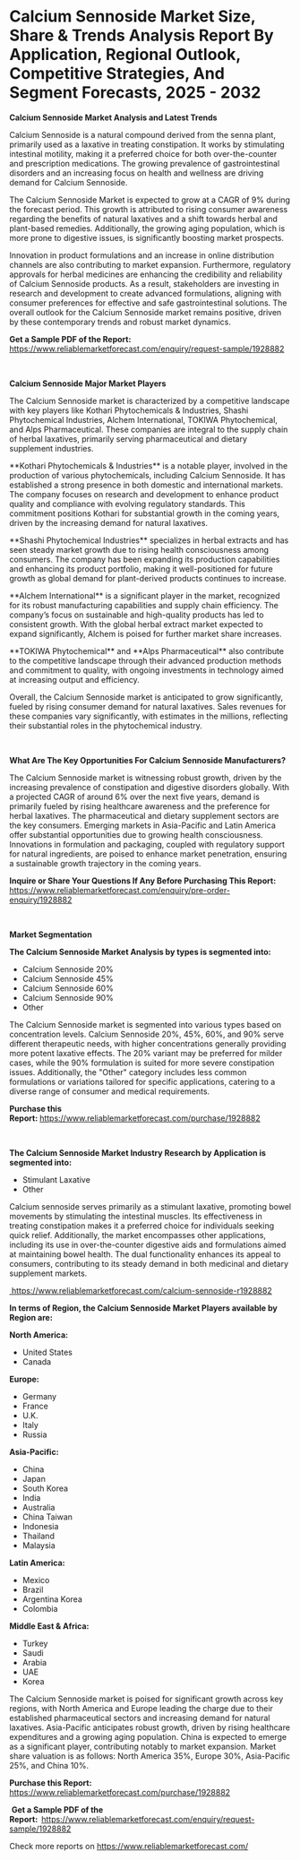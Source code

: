 <p><h1>Calcium Sennoside Market Size, Share & Trends Analysis Report By Application, Regional Outlook, Competitive Strategies, And Segment Forecasts, 2025 - 2032</h1></p><p><strong>Calcium Sennoside Market Analysis and Latest Trends</strong></p>
<p><p>Calcium Sennoside is a natural compound derived from the senna plant, primarily used as a laxative in treating constipation. It works by stimulating intestinal motility, making it a preferred choice for both over-the-counter and prescription medications. The growing prevalence of gastrointestinal disorders and an increasing focus on health and wellness are driving demand for Calcium Sennoside. </p><p>The Calcium Sennoside Market is expected to grow at a CAGR of 9% during the forecast period. This growth is attributed to rising consumer awareness regarding the benefits of natural laxatives and a shift towards herbal and plant-based remedies. Additionally, the growing aging population, which is more prone to digestive issues, is significantly boosting market prospects. </p><p>Innovation in product formulations and an increase in online distribution channels are also contributing to market expansion. Furthermore, regulatory approvals for herbal medicines are enhancing the credibility and reliability of Calcium Sennoside products. As a result, stakeholders are investing in research and development to create advanced formulations, aligning with consumer preferences for effective and safe gastrointestinal solutions. The overall outlook for the Calcium Sennoside market remains positive, driven by these contemporary trends and robust market dynamics.</p></p>
<p><strong>Get a Sample PDF of the Report:&nbsp;</strong> <a href="https://www.reliablemarketforecast.com/enquiry/request-sample/1928882?utm_campaign=2853&utm_medium=2&utm_source=Github&utm_content=ia&utm_term=29032025&utm_id=calcium-sennoside">https://www.reliablemarketforecast.com/enquiry/request-sample/1928882</a></p>
<p>&nbsp;</p>
<p><strong>Calcium Sennoside Major Market Players</strong></p>
<p><p>The Calcium Sennoside market is characterized by a competitive landscape with key players like Kothari Phytochemicals & Industries, Shashi Phytochemical Industries, Alchem International, TOKIWA Phytochemical, and Alps Pharmaceutical. These companies are integral to the supply chain of herbal laxatives, primarily serving pharmaceutical and dietary supplement industries.</p><p>**Kothari Phytochemicals & Industries** is a notable player, involved in the production of various phytochemicals, including Calcium Sennoside. It has established a strong presence in both domestic and international markets. The company focuses on research and development to enhance product quality and compliance with evolving regulatory standards. This commitment positions Kothari for substantial growth in the coming years, driven by the increasing demand for natural laxatives.</p><p>**Shashi Phytochemical Industries** specializes in herbal extracts and has seen steady market growth due to rising health consciousness among consumers. The company has been expanding its production capabilities and enhancing its product portfolio, making it well-positioned for future growth as global demand for plant-derived products continues to increase.</p><p>**Alchem International** is a significant player in the market, recognized for its robust manufacturing capabilities and supply chain efficiency. The company’s focus on sustainable and high-quality products has led to consistent growth. With the global herbal extract market expected to expand significantly, Alchem is poised for further market share increases.</p><p>**TOKIWA Phytochemical** and **Alps Pharmaceutical** also contribute to the competitive landscape through their advanced production methods and commitment to quality, with ongoing investments in technology aimed at increasing output and efficiency.</p><p>Overall, the Calcium Sennoside market is anticipated to grow significantly, fueled by rising consumer demand for natural laxatives. Sales revenues for these companies vary significantly, with estimates in the millions, reflecting their substantial roles in the phytochemical industry.</p></p>
<p>&nbsp;</p>
<p><strong>What Are The Key Opportunities For Calcium Sennoside Manufacturers?</strong></p>
<p><p>The Calcium Sennoside market is witnessing robust growth, driven by the increasing prevalence of constipation and digestive disorders globally. With a projected CAGR of around 6% over the next five years, demand is primarily fueled by rising healthcare awareness and the preference for herbal laxatives. The pharmaceutical and dietary supplement sectors are the key consumers. Emerging markets in Asia-Pacific and Latin America offer substantial opportunities due to growing health consciousness. Innovations in formulation and packaging, coupled with regulatory support for natural ingredients, are poised to enhance market penetration, ensuring a sustainable growth trajectory in the coming years.</p></p>
<p><strong>Inquire or Share Your Questions If Any Before Purchasing This Report:</strong> <a href="https://www.reliablemarketforecast.com/enquiry/pre-order-enquiry/1928882?utm_campaign=2853&utm_medium=2&utm_source=Github&utm_content=ia&utm_term=29032025&utm_id=calcium-sennoside">https://www.reliablemarketforecast.com/enquiry/pre-order-enquiry/1928882</a></p>
<p>&nbsp;</p>
<p><strong>Market Segmentation</strong></p>
<p><strong>The Calcium Sennoside Market Analysis by types is segmented into:</strong></p>
<p><ul><li>Calcium Sennoside 20%</li><li>Calcium Sennoside 45%</li><li>Calcium Sennoside 60%</li><li>Calcium Sennoside 90%</li><li>Other</li></ul></p>
<p><p>The Calcium Sennoside market is segmented into various types based on concentration levels. Calcium Sennoside 20%, 45%, 60%, and 90% serve different therapeutic needs, with higher concentrations generally providing more potent laxative effects. The 20% variant may be preferred for milder cases, while the 90% formulation is suited for more severe constipation issues. Additionally, the "Other" category includes less common formulations or variations tailored for specific applications, catering to a diverse range of consumer and medical requirements.</p></p>
<p><strong>Purchase this Report:&nbsp;</strong><a href="https://www.reliablemarketforecast.com/purchase/1928882?utm_campaign=2853&utm_medium=2&utm_source=Github&utm_content=ia&utm_term=29032025&utm_id=calcium-sennoside">https://www.reliablemarketforecast.com/purchase/1928882</a></p>
<p>&nbsp;</p>
<p><strong>The Calcium Sennoside Market Industry Research by Application is segmented into:</strong></p>
<p><ul><li>Stimulant Laxative</li><li>Other</li></ul></p>
<p><p>Calcium sennoside serves primarily as a stimulant laxative, promoting bowel movements by stimulating the intestinal muscles. Its effectiveness in treating constipation makes it a preferred choice for individuals seeking quick relief. Additionally, the market encompasses other applications, including its use in over-the-counter digestive aids and formulations aimed at maintaining bowel health. The dual functionality enhances its appeal to consumers, contributing to its steady demand in both medicinal and dietary supplement markets.</p></p>
<p><a href="https://www.reliablemarketforecast.com/calcium-sennoside-r1928882?utm_campaign=2853&utm_medium=2&utm_source=Github&utm_content=ia&utm_term=29032025&utm_id=calcium-sennoside">&nbsp;https://www.reliablemarketforecast.com/calcium-sennoside-r1928882</a></p>
<p><strong>In terms of Region, the Calcium Sennoside Market Players available by Region are:</strong></p>
<p>
    <p> <strong> North America: </strong>
        <ul>
            <li>United States</li>
            <li>Canada</li>
        </ul>
        </p> 
    <p> <strong> Europe: </strong>
        <ul>
            <li>Germany</li>
            <li>France</li>
            <li>U.K.</li>
            <li>Italy</li>
            <li>Russia</li>
        </ul>
        </p> 
    <p> <strong> Asia-Pacific: </strong>
        <ul>
            <li>China</li>
            <li>Japan</li>
            <li>South Korea</li>
            <li>India</li>
            <li>Australia</li>
            <li>China Taiwan</li>
            <li>Indonesia</li>
            <li>Thailand</li>
            <li>Malaysia</li>
        </ul>
        </p> 
    <p> <strong> Latin America: </strong>
        <ul>
            <li>Mexico</li>
            <li>Brazil</li>
            <li>Argentina Korea</li>
            <li>Colombia</li>
        </ul>
        </p> 
    <p> <strong> Middle East & Africa: </strong>
        <ul>
            <li>Turkey</li>
            <li>Saudi</li>
            <li>Arabia</li>
            <li>UAE</li>
            <li>Korea</li>
        </ul>
    </p>
    </p>
<p><p>The Calcium Sennoside market is poised for significant growth across key regions, with North America and Europe leading the charge due to their established pharmaceutical sectors and increasing demand for natural laxatives. Asia-Pacific anticipates robust growth, driven by rising healthcare expenditures and a growing aging population. China is expected to emerge as a significant player, contributing notably to market expansion. Market share valuation is as follows: North America 35%, Europe 30%, Asia-Pacific 25%, and China 10%.</p></p>
<p><strong>Purchase this Report: </strong><a href="https://www.reliablemarketforecast.com/purchase/1928882?utm_campaign=2853&utm_medium=2&utm_source=Github&utm_content=ia&utm_term=29032025&utm_id=calcium-sennoside">https://www.reliablemarketforecast.com/purchase/1928882</a></p>
<p>&nbsp;<strong>Get a Sample PDF of the Report:&nbsp;&nbsp;</strong><a href="https://www.reliablemarketforecast.com/enquiry/request-sample/1928882?utm_campaign=2853&utm_medium=2&utm_source=Github&utm_content=ia&utm_term=29032025&utm_id=calcium-sennoside">https://www.reliablemarketforecast.com/enquiry/request-sample/1928882</a></p>
<p><strong></strong></p>
<p>Check more reports on <a href="https://www.reliablemarketforecast.com/?utm_campaign=2853&utm_medium=2&utm_source=Github&utm_content=ia&utm_term=29032025&utm_id=calcium-sennoside">https://www.reliablemarketforecast.com/</a></p>